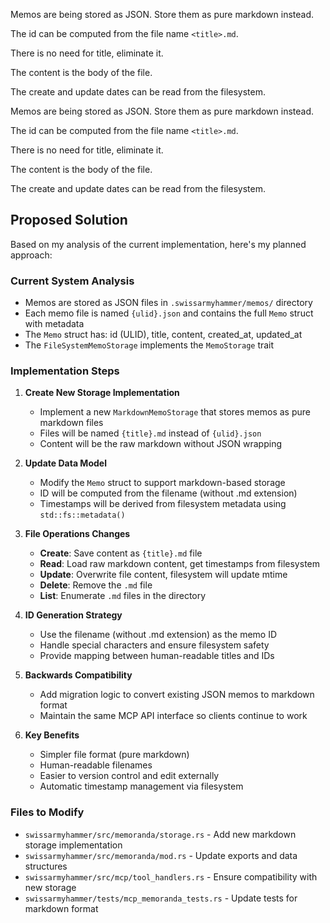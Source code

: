 Memos are being stored as JSON. Store them as pure markdown instead.

The id can be computed from the file name `<title>.md`.

There is no need for title, eliminate it.

The content is the body of the file.

The create and update dates can be read from the filesystem.

Memos are being stored as JSON. Store them as pure markdown instead.

The id can be computed from the file name `<title>.md`.

There is no need for title, eliminate it.

The content is the body of the file.

The create and update dates can be read from the filesystem.

## Proposed Solution

Based on my analysis of the current implementation, here's my planned approach:

### Current System Analysis
- Memos are stored as JSON files in `.swissarmyhammer/memos/` directory  
- Each memo file is named `{ulid}.json` and contains the full `Memo` struct with metadata
- The `Memo` struct has: id (ULID), title, content, created_at, updated_at
- The `FileSystemMemoStorage` implements the `MemoStorage` trait

### Implementation Steps

1. **Create New Storage Implementation**
   - Implement a new `MarkdownMemoStorage` that stores memos as pure markdown files
   - Files will be named `{title}.md` instead of `{ulid}.json`
   - Content will be the raw markdown without JSON wrapping

2. **Update Data Model**
   - Modify the `Memo` struct to support markdown-based storage
   - ID will be computed from the filename (without .md extension)
   - Timestamps will be derived from filesystem metadata using `std::fs::metadata()`

3. **File Operations Changes**
   - **Create**: Save content as `{title}.md` file
   - **Read**: Load raw markdown content, get timestamps from filesystem
   - **Update**: Overwrite file content, filesystem will update mtime
   - **Delete**: Remove the `.md` file
   - **List**: Enumerate `.md` files in the directory

4. **ID Generation Strategy**
   - Use the filename (without .md extension) as the memo ID
   - Handle special characters and ensure filesystem safety
   - Provide mapping between human-readable titles and IDs

5. **Backwards Compatibility**
   - Add migration logic to convert existing JSON memos to markdown format
   - Maintain the same MCP API interface so clients continue to work

6. **Key Benefits**
   - Simpler file format (pure markdown)
   - Human-readable filenames
   - Easier to version control and edit externally
   - Automatic timestamp management via filesystem

### Files to Modify
- `swissarmyhammer/src/memoranda/storage.rs` - Add new markdown storage implementation
- `swissarmyhammer/src/memoranda/mod.rs` - Update exports and data structures
- `swissarmyhammer/src/mcp/tool_handlers.rs` - Ensure compatibility with new storage
- `swissarmyhammer/tests/mcp_memoranda_tests.rs` - Update tests for markdown format